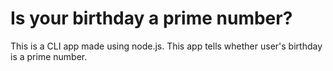 # Is your birthday a prime number?

This is a CLI app made using node.js. This app tells whether user's birthday is a prime number.
